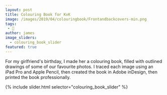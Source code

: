 ```yaml
---
layout: post
title: Colouring Book for KvK
image: /images/2019/04/colouringbook/Frontandbackcovers-min.png
tags:
 - 🎨
author: james
image_sliders:
  - colouring_book_slider
featured: true
---
```


For my girlfriend's birthday, I made her a colouring book, filled with outlined drawings of some of our favourite photos. I traced each image using an iPad Pro and Apple Pencil, then created the book in Adobe inDesign, then printed the book professionally.

{% include slider.html selector="colouring_book_slider" %}
